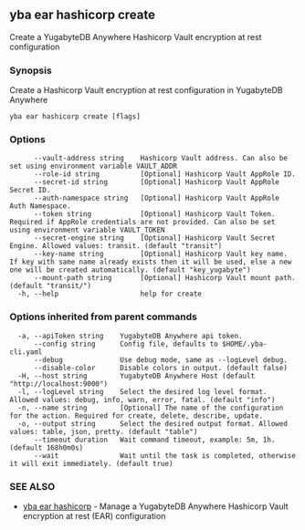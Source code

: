 ## yba ear hashicorp create

Create a YugabyteDB Anywhere Hashicorp Vault encryption at rest configuration

### Synopsis

Create a Hashicorp Vault encryption at rest configuration in YugabyteDB Anywhere

```
yba ear hashicorp create [flags]
```

### Options

```
      --vault-address string    Hashicorp Vault address. Can also be set using environment variable VAULT_ADDR
      --role-id string          [Optional] Hashicorp Vault AppRole ID. 
      --secret-id string        [Optional] Hashicorp Vault AppRole Secret ID.
      --auth-namespace string   [Optional] Hashicorp Vault AppRole Auth Namespace.
      --token string            [Optional] Hashicorp Vault Token. Required if AppRole credentials are not provided. Can also be set using environment variable VAULT_TOKEN
      --secret-engine string    [Optional] Hashicorp Vault Secret Engine. Allowed values: transit. (default "transit")
      --key-name string         [Optional] Hashicorp Vault key name. If key with same name already exists then it will be used, else a new one will be created automatically. (default "key_yugabyte")
      --mount-path string       [Optional] Hashicorp Vault mount path. (default "transit/")
  -h, --help                    help for create
```

### Options inherited from parent commands

```
  -a, --apiToken string    YugabyteDB Anywhere api token.
      --config string      Config file, defaults to $HOME/.yba-cli.yaml
      --debug              Use debug mode, same as --logLevel debug.
      --disable-color      Disable colors in output. (default false)
  -H, --host string        YugabyteDB Anywhere Host (default "http://localhost:9000")
  -l, --logLevel string    Select the desired log level format. Allowed values: debug, info, warn, error, fatal. (default "info")
  -n, --name string        [Optional] The name of the configuration for the action. Required for create, delete, describe, update.
  -o, --output string      Select the desired output format. Allowed values: table, json, pretty. (default "table")
      --timeout duration   Wait command timeout, example: 5m, 1h. (default 168h0m0s)
      --wait               Wait until the task is completed, otherwise it will exit immediately. (default true)
```

### SEE ALSO

* [yba ear hashicorp](yba_ear_hashicorp.md)	 - Manage a YugabyteDB Anywhere Hashicorp Vault encryption at rest (EAR) configuration

